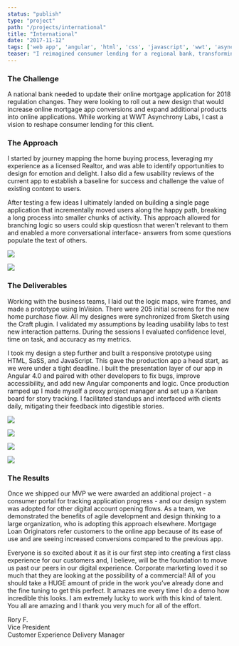 ```yaml
---
status: "publish"
type: "project"
path: "/projects/international"
title: "International"
date: "2017-11-12"
tags: ['web app', 'angular', 'html', 'css', 'javascript', 'wwt', 'asynchrony']
teaser: "I reimagined consumer lending for a regional bank, transforming the experience and driving massive adoption of online loan applications."
---
```


<h3 class="txt-title">The Challenge</h3>
A national bank needed to update their online mortgage application for 2018 regulation changes. They were looking to roll out a new design that would increase online mortgage app conversions and expand additional products into online applications.  While working at WWT Asynchrony Labs, I cast a vision to reshape consumer lending for this client.

<h3 class="txt-title">The Approach</h3>

I started by journey mapping the home buying process, leveraging my experience as a licensed Realtor, and was able to identify opportunities to design for emotion and delight. I also did a few usability reviews of the current app to establish a baseline for success and challenge the value of existing content to users.

After testing a few ideas I ultimately landed on building a single page application that incrementally moved users along the happy path, breaking a long process into smaller chunks of activity. This approach allowed for branching logic so users could skip questiosn that weren't relevant to them and enabled a more conversational interface- answers from some questions populate the text of others.

![](/assets/international/journey.jpg)

![](/assets/international/testing.jpg)

<h3 class="txt-title">The Deliverables</h3>

Working with the business teams, I laid out the logic maps, wire frames, and made a prototype using InVision. There were 205 initial screens for the new home purchase flow. All my designes were synchronized from Sketch using the Craft plugin. I validated my assumptions by leading usability labs to test new interaction patterns. During the sessions I evaluated confidence level, time on task, and accuracy as my metrics.

I took my design a step further and built a responsive prototype using HTML, SaSS, and JavaScript. This gave the production app a head start, as we were under a tight deadline. I built the presentation layer of our app in Angular 4.0 and paired with other developers to fix bugs, improve accessibility, and add new Angular components and logic. Once production ramped up I made myself a proxy project manager and set up a Kanban board for story tracking. I facilitated standups and interfaced with clients daily, mitigating their feedback into digestible stories.

![](/assets/international/mocks1.png)

![](/assets/international/mocks2.png)

![](/assets/international/mocks3.png)

![](/assets/international/mocks4.png)


<h3 class="txt-title">The Results</h3>

Once we shipped our MVP we were awarded an additional project - a consumer portal for tracking application progress - and our design system was adopted for other digital account opening flows. As a team, we demonstrated the benefits of agile development and design thinking to a large organization, who is adopting this approach elsewhere. Mortgage Loan Originators refer customers to the online app because of its ease of use and are seeing increased conversions compared to the previous app.

<p class="txt-quote">Everyone is so excited about it as it is our first step into creating a first class experience for our customers and, I believe, will be the foundation to move us past our peers in our digital experience. Corporate marketing loved it so much that they are looking at the possibility of a commercial! All of you should take a HUGE amount of pride in the work you’ve already done and the fine tuning to get this perfect. It amazes me every time I do a demo how incredible this looks. I am extremely lucky to work with this kind of talent. You all are amazing and I thank you very much for all of the effort.</p>

Rory F.</br>
Vice President</br>
Customer Experience Delivery Manager